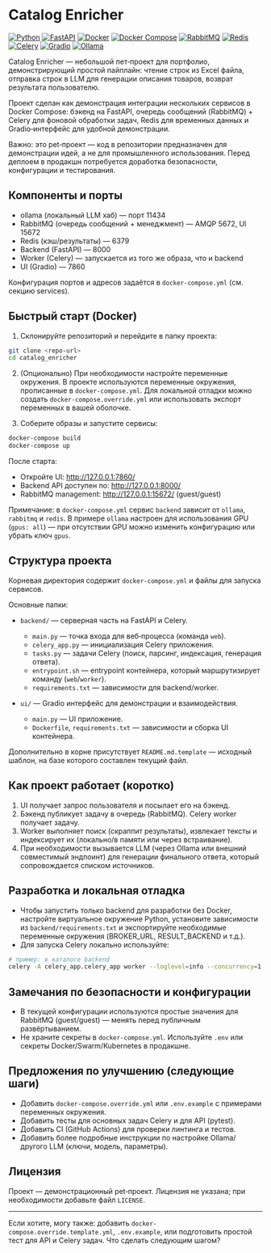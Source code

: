 # Catalog Enricher

[![Python](https://img.shields.io/badge/Python-3.12-blue?logo=python&logoColor=white)](https://www.python.org/)
[![FastAPI](https://img.shields.io/badge/FastAPI-009688?logo=fastapi&logoColor=white)](https://fastapi.tiangolo.com/)
[![Docker](https://img.shields.io/badge/Docker-2496ED?logo=docker&logoColor=white)](https://www.docker.com/) 
[![Docker Compose](https://img.shields.io/badge/Docker%20Compose-2496ED?logo=docker&logoColor=white)](https://docs.docker.com/compose/)
[![RabbitMQ](https://img.shields.io/badge/RabbitMQ-FF6600?logo=rabbitmq&logoColor=white)](https://www.rabbitmq.com/)
[![Redis](https://img.shields.io/badge/Redis-DC382D?logo=redis&logoColor=white)](https://redis.io/)
[![Celery](https://img.shields.io/badge/Celery-3A8B3A?logo=celery&logoColor=white)](https://docs.celeryq.dev/)
[![Gradio](https://img.shields.io/badge/Gradio-F24E1E?logo=gradio&logoColor=white)](https://gradio.app/) 
[![Ollama](https://img.shields.io/badge/Ollama-7A60FF?logo=docker&logoColor=white)](https://ollama.ai/)

Catalog Enricher — небольшой пет‑проект для портфолио, демонстрирующий простой пайплайн: чтение строк из Excel файла, отправка строк в LLM для генерации описания товаров, возврат результата пользователю.

Проект сделан как демонстрация интеграции нескольких сервисов в Docker Compose: бэкенд на FastAPI, очередь сообщений (RabbitMQ) + Celery для фоновой обработки задач, Redis для временных данных и Gradio‑интерфейс для удобной демонстрации.

Важно: это pet‑проект — код в репозитории предназначен для демонстрации идей, а не для промышленного использования. Перед деплоем в продакшн потребуется доработка безопасности, конфигурации и тестирования.

## Компоненты и порты

- ollama (локальный LLM хаб) — порт 11434
- RabbitMQ (очередь сообщений + менеджмент) — AMQP 5672, UI 15672
- Redis (кэш/результаты) — 6379
- Backend (FastAPI) — 8000
- Worker (Celery) — запускается из того же образа, что и backend
- UI (Gradio) — 7860

Конфигурация портов и адресов задаётся в `docker-compose.yml` (см. секцию services).

## Быстрый старт (Docker)

1) Склонируйте репозиторий и перейдите в папку проекта:

```bash
git clone <repo-url>
cd catalog_enricher
```

2) (Опционально) При необходимости настройте переменные окружения. В проекте используются переменные окружения, прописанные в `docker-compose.yml`. Для локальной отладки можно создать `docker-compose.override.yml` или использовать экспорт переменных в вашей оболочке.

3) Соберите образы и запустите сервисы:

```bash
docker-compose build
docker-compose up
```

После старта:

- Откройте UI: http://127.0.0.1:7860/
- Backend API доступен по: http://127.0.0.1:8000/
- RabbitMQ management: http://127.0.0.1:15672/ (guest/guest)

Примечание: в `docker-compose.yml` сервис `backend` зависит от `ollama`, `rabbitmq` и `redis`. В примере `ollama` настроен для использования GPU (`gpus: all`) — при отсутствии GPU можно изменить конфигурацию или убрать ключ `gpus`.

## Структура проекта

Корневая директория содержит `docker-compose.yml` и файлы для запуска сервисов.

Основные папки:

- `backend/` — серверная часть на FastAPI и Celery.
  - `main.py` — точка входа для веб‑процесса (команда `web`).
  - `celery_app.py` — инициализация Celery приложения.
  - `tasks.py` — задачи Celery (поиск, парсинг, индексация, генерация ответа).
  - `entrypoint.sh` — entrypoint контейнера, который маршрутизирует команду (`web`/`worker`).
  - `requirements.txt` — зависимости для backend/worker.

- `ui/` — Gradio интерфейс для демонстрации и взаимодействия.
  - `main.py` — UI приложение.
  - `Dockerfile`, `requirements.txt` — зависимости и сборка UI контейнера.

Дополнительно в корне присутствует `README.md.template` — исходный шаблон, на базе которого составлен текущий файл.

## Как проект работает (коротко)

1. UI получает запрос пользователя и посылает его на бэкенд.
2. Бэкенд публикует задачу в очередь (RabbitMQ). Celery worker получает задачу.
3. Worker выполняет поиск (скраппит результаты), извлекает тексты и индексирует их (локально/в памяти или через встраивание).
4. При необходимости вызывается LLM (через Ollama или внешний совместимый эндпоинт) для генерации финального ответа, который сопровождается списком источников.

## Разработка и локальная отладка

- Чтобы запустить только backend для разработки без Docker, настройте виртуальное окружение Python, установите зависимости из `backend/requirements.txt` и экспортируйте необходимые переменные окружения (BROKER_URL, RESULT_BACKEND и т.д.).
- Для запуска Celery локально используйте:

```bash
# пример: в каталоге backend
celery -A celery_app.celery_app worker --loglevel=info --concurrency=1
```

## Замечания по безопасности и конфигурации

- В текущей конфигурации используются простые значения для RabbitMQ (guest/guest) — менять перед публичным развёртыванием.
- Не храните секреты в `docker-compose.yml`. Используйте `.env` или секреты Docker/Swarm/Kubernetes в продакшне.

## Предложения по улучшению (следующие шаги)

- Добавить `docker-compose.override.yml` или `.env.example` с примерами переменных окружения.
- Добавить тесты для основных задач Celery и для API (pytest).
- Добавить CI (GitHub Actions) для проверки линтинга и тестов.
- Добавить более подробные инструкции по настройке Ollama/другого LLM (ключи, модель, параметры).

## Лицензия

Проект — демонстрационный pet‑проект. Лицензия не указана; при необходимости добавьте файл `LICENSE`.

---

Если хотите, могу также: добавить `docker-compose.override.template.yml`, `.env.example`, или подготовить простой тест для API и Celery задач. Что сделать следующим шагом?

